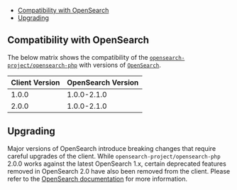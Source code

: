 - [Compatibility with OpenSearch](#compatibility-with-opensearch)
- [Upgrading](#upgrading)

## Compatibility with OpenSearch

The below matrix shows the compatibility of the [`opensearch-project/opensearch-php`](https://packagist.org/packages/opensearch-project/opensearch-php) with versions of [`OpenSearch`](https://opensearch.org/downloads.html#opensearch).

| Client Version | OpenSearch Version |
| --- | --- |
| 1.0.0 | 1.0.0-2.1.0 |
| 2.0.0 | 1.0.0-2.1.0 |

## Upgrading

Major versions of OpenSearch introduce breaking changes that require careful upgrades of the client. While `opensearch-project/opensearch-php` 2.0.0 works against the latest OpenSearch 1.x, certain deprecated features removed in OpenSearch 2.0 have also been removed from the client. Please refer to the [OpenSearch documentation](https://opensearch.org/docs/latest/clients/index/) for more information.